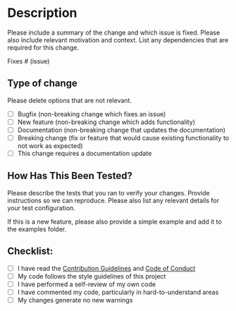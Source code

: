 <!-- markdownlint-disable MD026 -->
# Description

Please include a summary of the change and which issue is fixed. Please also include relevant motivation and context. List any dependencies that are required for this change.

Fixes # (issue)

## Type of change

Please delete options that are not relevant.

- [ ] Bugfix (non-breaking change which fixes an issue)
- [ ] New feature (non-breaking change which adds functionality)
- [ ] Documentation (non-breaking change that updates the documentation)
- [ ] Breaking change (fix or feature that would cause existing functionality to not work as expected)
- [ ] This change requires a documentation update

## How Has This Been Tested?

Please describe the tests that you ran to verify your changes. Provide instructions so we can reproduce. Please also list any relevant details for your test configuration.

If this is a new feature, please also provide a simple example and add it to the examples folder.

## Checklist:

- [ ] I have read the [Contribution Guidelines](https://github.com/sbplat/Macro-API/blob/main/CONTRIBUTING.md) and [Code of Conduct](https://github.com/sbplat/Macro-API/blob/main/CODE_OF_CONDUCT.md)
- [ ] My code follows the style guidelines of this project
- [ ] I have performed a self-review of my own code
- [ ] I have commented my code, particularly in hard-to-understand areas
- [ ] My changes generate no new warnings
